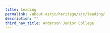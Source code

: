 ```yaml
---
title: Leading
permalink: /about-asrjc/heritage/ajc/leading/
description: ""
third_nav_title: Anderson Junior College
---
```

